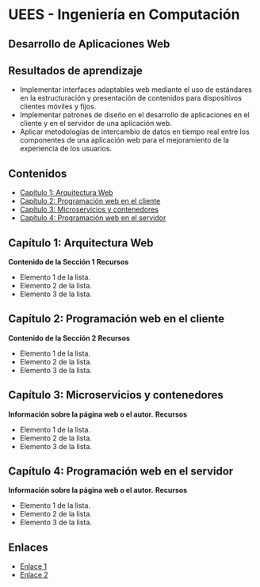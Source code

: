 # UEES - Ingeniería en Computación
## Desarrollo de Aplicaciones Web

## Resultados de aprendizaje

* Implementar interfaces adaptables web mediante el uso de estándares en la estructuración y presentación de contenidos para dispositivos clientes móviles y fijos.
* Implementar patrones de diseño en el desarrollo de aplicaciones en el cliente y en el servidor de una aplicación web.
* Aplicar metodologías de intercambio de datos en tiempo real entre los componentes de una aplicación web para el mejoramiento de la experiencia de los usuarios.

## Contenidos

* [Capítulo 1: Arquitectura Web](#Capítulo-1:-Arquitectura-Web)
* [Capítulo 2: Programación web en el cliente](#Capítulo-2:-Programación-web-en-el-cliente)
* [Capítulo 3: Microservicios y contenedores](#Capítulo-3:-Microservicios-y-contenedores)
* [Capítulo 4: Programación web en el servidor](#Capítulo-4:-Programación-web-en-el-servidor)


## Capítulo 1: Arquitectura Web

**Contenido de la Sección 1**
**Recursos**

* Elemento 1 de la lista.
* Elemento 2 de la lista.
* Elemento 3 de la lista.

## Capítulo 2: Programación web en el cliente

**Contenido de la Sección 2**
**Recursos**

* Elemento 1 de la lista.
* Elemento 2 de la lista.
* Elemento 3 de la lista.

## Capítulo 3: Microservicios y contenedores

**Información sobre la página web o el autor.**
**Recursos**

* Elemento 1 de la lista.
* Elemento 2 de la lista.
* Elemento 3 de la lista.

## Capítulo 4: Programación web en el servidor

**Información sobre la página web o el autor.**
**Recursos**

* Elemento 1 de la lista.
* Elemento 2 de la lista.
* Elemento 3 de la lista.
## Enlaces

* [Enlace 1](https://www.ejemplo.com)
* [Enlace 2](https://www.otroejemplo.com)

